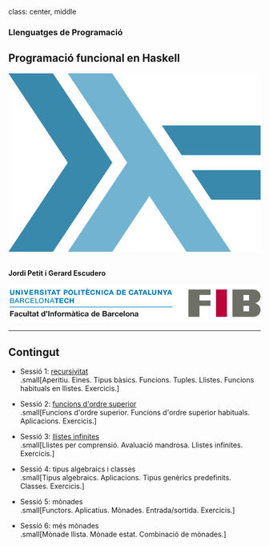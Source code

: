 class: center, middle

### Llenguatges de Programació

## Programació funcional en Haskell

![:scale 40%](figures/haskell.png)<br><br>

**Jordi Petit i Gerard Escudero**

![:scale 75%](figures/fib.png)

---

## Contingut

- Sessió 1: [recursivitat](haskell-intro.html) <br>
.small[Aperitiu. Eines. Tipus bàsics. Funcions. Tuples. Llistes. Funcions habituals en llistes. Exercicis.]

- Sessió 2: [funcions d'ordre superior](haskell-fos.html) <br>
.small[Funcions d'ordre superior. Funcions d'ordre superior habituals. Aplicacions. Exercicis.]

- Sessió 3: [llistes infinites](haskell-lazy.html) <br>
.small[Llistes per comprensió. Avaluació mandrosa. Llistes infinites. Exercicis.]

- Sessió 4: tipus algebraics i classes <br>
.small[Tipus algebraics. Aplicacions. Tipus genèrics predefinits. Classes. Exercicis.]

- Sessió 5: mònades <br>
.small[Functors. Aplicatius. Mònades. Entrada/sortida. Exercicis.]

- Sessió 6: més mònades <br>
.small[Mònade llista. Mònade estat. Combinació de mònades.]

